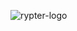 ![rypter-logo](https://user-images.githubusercontent.com/69627509/201499374-94a1b1a6-f7d3-4f78-b453-b4b06f7bdee0.png)
